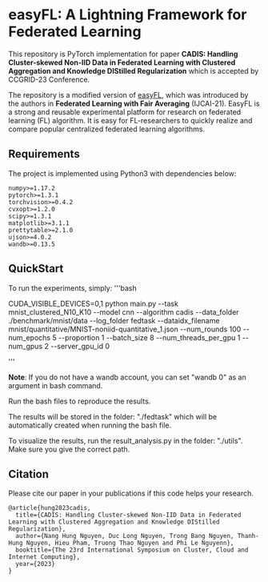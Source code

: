 # easyFL: A Lightning Framework for Federated Learning

This repository is PyTorch implementation for paper **CADIS: Handling Cluster-skewed Non-IID Data in Federated Learning with Clustered Aggregation and Knowledge DIStilled Regularization** which is accepted by CCGRID-23 Conference.

The repository is a modified version of [easyFL](https://github.com/WwZzz/easyFL), which was introduced by the authors in **Federated Learning with Fair Averaging** (IJCAI-21). EasyFL is a strong and reusable experimental platform for research on federated learning (FL) algorithm. It is easy for FL-researchers to quickly realize and compare popular centralized federated learning algorithms. 

## Requirements

The project is implemented using Python3 with dependencies below:

```
numpy>=1.17.2
pytorch>=1.3.1
torchvision>=0.4.2
cvxopt>=1.2.0
scipy>=1.3.1
matplotlib>=3.1.1
prettytable>=2.1.0
ujson>=4.0.2
wandb>=0.13.5
```

## QuickStart

To run the experiments, simply:
'''bash

CUDA_VISIBLE_DEVICES=0,1 python main.py --task mnist_clustered_N10_K10 --model cnn --algorithm cadis --data_folder ./benchmark/mnist/data --log_folder fedtask --dataidx_filename mnist/quantitative/MNIST-noniid-quantitative_1.json --num_rounds 100 --num_epochs 5 --proportion 1 --batch_size 8 --num_threads_per_gpu 1  --num_gpus 2 --server_gpu_id 0

'''

**Note**: If you do not have a wandb account, you can set "wandb 0" as an argument in bash command.

Run the bash files to reproduce the results.

The results will be stored in the folder: "./fedtask" which will be automatically created when running the bash file.

To visualize the results, run the result_analysis.py in the folder: "./utils". Make sure you give the correct path.

## Citation

Please cite our paper in your publications if this code helps your research.

```
@article{hung2023cadis,
  title={CADIS: Handling Cluster-skewed Non-IID Data in Federated Learning with Clustered Aggregation and Knowledge DIStilled Regularization},
  author={Nang Hung Nguyen, Duc Long Nguyen, Trong Bang Nguyen, Thanh-Hung Nguyen, Hieu Pham, Truong Thao Nguyen and Phi Le Nguyenn},
  booktitle={The 23rd International Symposium on Cluster, Cloud and Internet Computing},
  year={2023}
}
```
